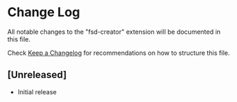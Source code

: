 # Change Log

All notable changes to the "fsd-creator" extension will be documented in this file.

Check [Keep a Changelog](http://keepachangelog.com/) for recommendations on how to structure this file.

## [Unreleased]

- Initial release
